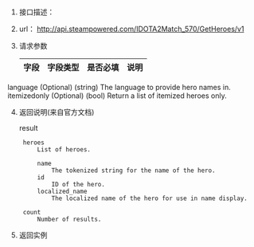 ##
1.  接口描述：

2. url： http://api.steampowered.com/IDOTA2Match_570/GetHeroes/v1

3. 请求参数

    | 字段         | 字段类型 | 是否必填 | 说明   |
    | ---------- | ---- | ---- | ---- |
    
  language (Optional) (string)
      The language to provide hero names in.
  itemizedonly (Optional) (bool)
      Return a list of itemized heroes only.  
    

4. 返回说明(来自官方文档)

    result
    
        heroes
            List of heroes.
    
            name
                The tokenized string for the name of the hero.
            id
                ID of the hero.
            localized_name
                The localized name of the hero for use in name display.
    
        count
            Number of results.



5. 返回实例
